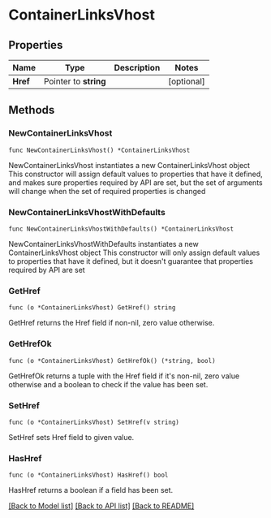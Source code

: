# ContainerLinksVhost

## Properties

Name | Type | Description | Notes
------------ | ------------- | ------------- | -------------
**Href** | Pointer to **string** |  | [optional] 

## Methods

### NewContainerLinksVhost

`func NewContainerLinksVhost() *ContainerLinksVhost`

NewContainerLinksVhost instantiates a new ContainerLinksVhost object
This constructor will assign default values to properties that have it defined,
and makes sure properties required by API are set, but the set of arguments
will change when the set of required properties is changed

### NewContainerLinksVhostWithDefaults

`func NewContainerLinksVhostWithDefaults() *ContainerLinksVhost`

NewContainerLinksVhostWithDefaults instantiates a new ContainerLinksVhost object
This constructor will only assign default values to properties that have it defined,
but it doesn't guarantee that properties required by API are set

### GetHref

`func (o *ContainerLinksVhost) GetHref() string`

GetHref returns the Href field if non-nil, zero value otherwise.

### GetHrefOk

`func (o *ContainerLinksVhost) GetHrefOk() (*string, bool)`

GetHrefOk returns a tuple with the Href field if it's non-nil, zero value otherwise
and a boolean to check if the value has been set.

### SetHref

`func (o *ContainerLinksVhost) SetHref(v string)`

SetHref sets Href field to given value.

### HasHref

`func (o *ContainerLinksVhost) HasHref() bool`

HasHref returns a boolean if a field has been set.


[[Back to Model list]](../README.md#documentation-for-models) [[Back to API list]](../README.md#documentation-for-api-endpoints) [[Back to README]](../README.md)


